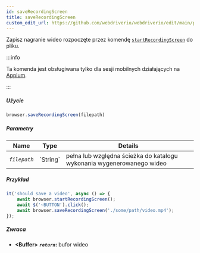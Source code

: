 ```yaml
---
id: saveRecordingScreen
title: saveRecordingScreen
custom_edit_url: https://github.com/webdriverio/webdriverio/edit/main/packages/webdriverio/src/commands/browser/saveRecordingScreen.ts
---
```


Zapisz nagranie wideo rozpoczęte przez komendę [`startRecordingScreen`](/docs/api/appium#startrecordingscreen) do pliku.

:::info

Ta komenda jest obsługiwana tylko dla sesji mobilnych działających na [Appium](https://appium.github.io/appium.io/docs/en/commands/device/recording-screen/start-recording-screen/).

:::

##### Użycie

```js
browser.saveRecordingScreen(filepath)
```

##### Parametry

<table>
  <thead>
    <tr>
      <th>Name</th><th>Type</th><th>Details</th>
    </tr>
  </thead>
  <tbody>
    <tr>
      <td><code><var>filepath</var></code></td>
      <td>`String`</td>
      <td>pełna lub względna ścieżka do katalogu wykonania wygenerowanego wideo</td>
    </tr>
  </tbody>
</table>

##### Przykład

```js title="saveRecordingScreen.js"
it('should save a video', async () => {
    await browser.startRecordingScreen();
    await $('~BUTTON').click();
    await browser.saveRecordingScreen('./some/path/video.mp4');
});
```

##### Zwraca

- **&lt;Buffer&gt;**
            **<code><var>return</var></code>:**             bufor wideo
